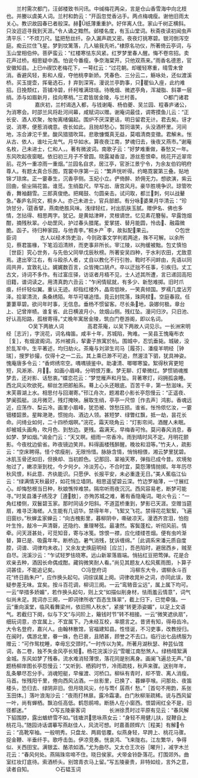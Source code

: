 <!-- { "loadSidebar": true } -->
　　兰村需次都门，汪邺楼致书问讯。中缄梅花两朵，言是仓山香雪海中向北枝也。并媵以虞美人词。兰村和韵云：“开函忽觉香沾手。两点梅魂瘦。谢他旧雨太关心。教识故园春已者般深。赫纸薄重重护。好伴离人住。家山千树正横斜。只汝迢迢寻我到天涯。”令人诵之黯然。邺楼名度，有玉山堂词。秋斋夜读初闻虫声清平乐：“不烦刀尺。猛把愁丝纤。杂入漏声疏又密。夜夜灯挑寒碧。银河倒泻空庭。痴云拦住飞星。梦到坟篱落，几人输我先听。”棣原名功仪，所著倚云亭词，与玉山堂相伯仲。菩萨蛮云：“红楼寒怯东风紧。红罗梦里春人醒。悔不卷帘招。卖花声过桥。相思疑中酒。怕说今番瘦。争奈海棠开。只他双燕来。”雨香名德恩，官安徽知县。上巳禊饮老梅花下，一萼红云：“过花朝。却暖轻寒重，晴雪未曾消。香避风轻，影和人瘦，夺他桃李新娇。凭春色、三分云二，觞咏处，还似渡溪桥。买玉提壶，挥毫选石，扌弃到深宵。漫说兰亭韵事，只瞿仙入座，此约难招。日挽颓红，苔铺冷碧，纤柯堆满琼瑶。待晚烟、微遮亭角，浑凝脂、斜罩一层绡。添与如眉新月，挂向寒梢。”三君皆居金陵，与兰村善。
　　
　　○都门诸君词
　　
　　嘉庆初，兰村谒选入都，与钱谢庵、杨伯夔、吴兰园、程春庐诸公，为消寒会。时邵兰风将赴河间幕，咸赋词以赠。谢庵词最佳，调寄摸鱼儿云：“正长安、酒人欢聚，匆匆离绪偏起。围炉不厌深更话，明日留君无计。君去矣。讶才说、消寒，便惹消魂意。夜长如此。且抛却愁心，暂同谐笑，头没酒杯里。河间地，冻合滹沱千里。酸风猎猎吹耳。悲歌慷慨真无益，莫唱清商变徵。君解未。怅从古、依人，谁吐元龙气。月华如水。算夜夜江南，梦魂归去，後夜又燕市。”谢庵名枚，己未进士，仁和人，。著有微波词。南歌子云：“好梦难重做，春愁又一年。东风吹起夜窗眠。依旧初三月子不曾圆。晓露凝香湿，游丝惹恨牵。桃花开近翠帘前。花外一重凉雨一重烟。”兰园名自求，居江亭，官浙江景宁令，为余友伯钧明府尊人。有题太真合乐图，霓裳中序第一云：“繁声恍听得。约略霓裳第三叠。贴地锦ブ琼席。正一霎春生，沉香亭侧。玉妃小立。俨倚醉、娇佣无力。想欲演，紫云回曲，偷ㄓ隔花笛。谁觅。生绡盈尺。早写出、唐宫风月。豪华胜境争识。琼管吹香，舞袖翻雪。三郎真俊绝。把羯鼓、匀圆亲击。试问取，都兰刺，何以战鼙急。”春庐名同文，桐乡人。亦己未进士，官兵部郎。有分咏婆果月华清云：“珍饷甘分，筵香擘，燕南绝胜风味。浅绿轻红，衬出肌肤玉腻。赠伊名、佛也多情，怎拈得、相思两字。犹记。是黄姑津畔，灵根谪世。忆见素花簪髻。早露饱烟酣，摘残秋翠。小劫罡风，护过春头腊尾。爱掌搓、替月能圆，怜齿、融霜微脆。函子。待归种家园，与他青李。”桐乡产李，故拟配果云。
　　
　　○包世臣词
　　
　　古人以经术饰吏治，今则政事文学判若两途，殊不可解。以余所见，蔡君笛椽，下笔滔滔清辨，而吏事非所长。宰江陵，以拘缓被黜。包丈慎怕［世臣］究心世务，与先伯父同举戊辰秋榜。所著安吴四种，于水利农田，尤致意焉。逮出宰江右，有斗殴杀人者，丈自以教化不行引咎。鞫时不问衅由，先语以同闾共井，宜敦礼让。娓娓数百言，众皆掩口胡卢。卒以迂拙不任事，引疾归。丈工古文，诗词不多作。有过富庄驿，访讴者月梧不见，士人述其所遭，言已递回高阳旧籍，谱词读之。用清真韵六丑云：“乍闲情赋就，有多少、新愁难掷。旧时爪痕，纤纤轻似翼。重认无迹。却指红楼外，晶帘低映，一笑真倾国。罗襦几度沾芳泽。拾翠清流，条桑绣陌。年华可堪追惜。竟云封院落，珠网棂。空庭春寂。任萋萋草碧。欲问年时事，无信息。垂杨不惯留客。尽长条地，袅娜何极。章台上、记曾岸帻。谁复省、此日横波月小，敛烟山侧。残红坠。漫问归汐。只旧池、好认高阳路，孤根寄得。”丈晚年寓居金陵，筑白门卷游阁，即以名词。
　　
　　○吴下两故人词
　　
　　高君茶庵，以吴下两故人词见示。一长洲宋明经［志沂］，字浣花，词名梅笛。咸丰十年，苏城陷，殉难。一吴县王愧庵布衣［复］，有烟波阁词。苏州被兵，挈妻子旅寓於杭。围城中，忍饥垂毙。城破，没於乱军中。生平著述，均归劫火。茶庵与刘泖生司马［履芬］、潘瘦羊明经［钟瑞］，搜罗钞撮，仅得十之一二云。其上乘已渺不可追，然渥洼下驷，犹具神姿。愧庵唐多令云：“香烬绣帘空。喁喁镜鉴中。助凄清、唧唧寒蛩。絮得秋宵更短短，风淅淅、月。如画小眉峰。分明恨万重。梦无聊、灯晕微红。梦惯销魂推梦去，还对影、话愁衷。”蝶恋花云：“梦觉雁声和月坠。背著寒灯，闷拥孤衾睡。西北风尖吹欲死。柳丝怎把郎船系。蓦上心头还眼底。百苦千辛，第一愁滋味。天末芙蓉湖上水。相思付与回潮寄。”邗江舟次，题湘君小影长亭怨慢云：“正遥夜、梦阑孤艇。淡月微茫，残灯掩映。展取生绡，亭亭一尺惊［作去声］鸿影。香魂远近，应荡作、梨云冷。画里小眉峰，犹恐被、馀愁压损。谁省。怅怜侬忆汝，一霎钿楼韶景。星眸滟滟，惯抛向、酒边人领。甚短梦、绿瞥红飘，抵一劫，昙花长命。问绮业如何，二十四桥烟暝。”浣花，霜天晓角云：“灯影帘间。酒醒人未眠。却被城头画角，吹月色、到愁边。更残。霜满天。早梅香可怜。莫问春风消息，春如梦、梦如烟。”谒金门云：“天又暝。细雨一帘香冷。雨到晴时风不定。月明花颤影。今夜枕边偷省。昨夜镜边笑并。料得画楼残醉醒。晚妆和泪等。”竹夫人，疏影云：“空床聘得。怪个侬瘦削，无限怜惜。脉脉含情，悄悄相偎，湘云梦里犹碧。冰肌玉骨还如旧，但换却、当初颜色。记那回、翠袖天寒，弹指已成今昔。欢境匆匆过了，嫩凉渐到枕，今夕何夕。冷淡芳心，不合时宜，莫怨薄情抛掷。年年历尽秋风恨，料此意、齐纨能识。只愿伊、长报平安，未必重逢无日。”美人蕉临江仙云：“绿满情天秋最好，如花悄立墙阴。相思遥望碧云深。竹边罗袖薄，一寸展红心。却悔愁根当日种，秋娘憔悴难禁。隔帘听雨夜沉沉。西风容易老，断梦可能寻。”时吴县潘子绣茂才［遵敖］，亦殉苏城之难，著有香隐庵词。喝火令云：“一角红楼侧，双鬟碧玉家。那时同话夕阳斜。不道蓝桥重到，梦影已天涯。空赠当筵扇，难寻泛海槎。人生能有几诏华。禁得年年，飞絮又飞花。禁得花花絮絮，飞遍旧窗纱。”秋蝉孟家蝉云：“向古槐影里，暮柳阴中，嘶破凉天。漫洒齐宫泪，怕抱叶生怜，敲冷一声清磬，还隐约、重理琴弦。最凄然。客鬓蓬松，听彻风前。情牵。问天涯甚处，可觅知音，寄与冰笺。馀恨一襟，应化缕缕苍烟。便有虫吟渐替，算已是、吸露年年。断桥边。暑气消残，犹诉缠绵。”［此调系宋潘元质自度腔，词谱、词律均未收。］又余友史焕庭明经［应兰］，吾邑陷时，避居西乡，贼至自尽。浣溪沙云：“乍试轻罗怯晓寒。远山新翠落眉端。悄拈红豆把莺弹。花是合欢亲去种，酒因长命偶成酣。藏钩微笑耐人看。”尚见其题友人松风蕉雨图，卜算子词甚佳，不能追记矣。
　　
　　○冯登府词
　　
　　冯柳东大令，谓柳永斗百花“终日扃朱户”，应作换头起句。词综误属上阕。词律收晁补之词，亦同此误，致疑参差无味。宜矣。按斗百花调，柳词三阕。一云“鸾辂音尘远”，属上属下均可。一云“举措多娇媚”，若作换头起句，则上文“如描似削身材，怯雨羞云情意”，词气似尚未足。晁词亦三阕，一即词律所收“百态生珠翠”，截上归下，已觉牵强。一云“重向溪堂，临风看舞梁州，依旧照人秋水”，紧接“转更添姿媚”，以足上文语气。若截归下阕，似与下文“与问阶上，簸钱时节”转不相接。一云“微笑遮纨扇”，细玩词意，亦宜属上，不宜属下。乃未经互校，率臆言之。昔贤有知，得毋齿冷。大令名登府，嘉兴人。由翰林散馆，官福建知县。性怪诞，不习吏事，改教授归。在闽时，偶游北里，眷一姝，色已衰，且陋甚，顾誉之不去口。临行出七品绣服为赠云：“可作鸳枕睡，幸毋忘交颈时。”一时传以为笑。所著月湖秋瑟、种芸仙馆词，各二卷，独不失金风亭长矩。杨花浣溪沙云“雪暖江南愁煞人。绿杨晴絮满金城。东风如梦了残春。流水难消轻薄恨，落花同是别离身。画阑飞遍总无声。”自题杨柳岸图长亭怨慢云：“又听到、栖鸦时节，冷雨疏枝，秋声来骤。送别年年，乱条攀尽忍分手。消魂短艇，早催渡、河桥口。柳纵有青时，却不管、离人消瘦。马首。怅残阳千里，倦向西风沾酒。一丝影里，已换了、暮蝉亭堠。问那处、夜笛楼头，恐归去、绿阴非旧。但月晓风尖，付与莺亻孱燕亻愁。”［首句不用韵，系张玉田体。］落叶浪淘沙云：“夜雨打林扉。露冷霜凄。白门秋柳渐疏稀。说与西风留一叶，尚有蝉栖。飘泊任高低。鹤怨鹃啼。断肠人在小窗西。恨碧闹红全不是，旧径都迷。”
　　
　　○写五陵豪客词
　　
　　长洲徐贯时过平原有见云：“春风解下貂围脖，露出蝤蛴雪不如。”钱塘洪思咏燕女云：“身轻不用健儿扶，捉鞭自上桃花马。”随园诗话谓摹写燕赵佳人，风流可想。时嘉善顾辉六［程美］有解令云：“高靴窄袖。一般明秀。只盘龙、两肩低覆。似燕身轻，早跨上、桃花马骤。捉金鞭、半垂纤手。歌呼击缶。伊凉竞奏。恍哀鸿、飞来陇右。江左繁华，争得似、关西田宝。满银盂、酪浓如酒。”尤为曲尽。又太仓王次谷［曜升］，减字木兰花云：“春风何处。燕隔珠帘啼不住。晓日侯家。犬带金铃卧落花。打围郊外。曲室红妆灯底待。索酒桥头。别馆青衣马上留。”写五陵豪贵，非特如绘，言外之意，读者自知。
　　
　　○石韫玉词
　　
